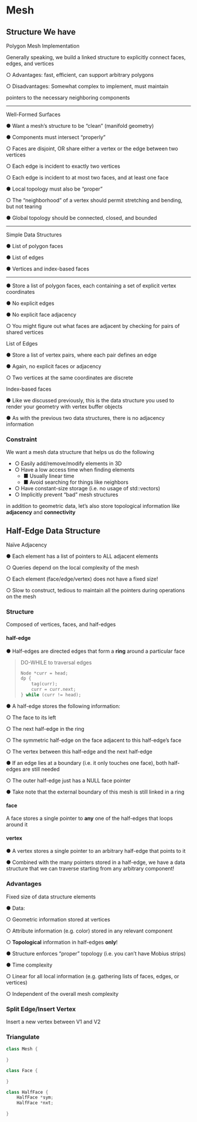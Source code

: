 # Mesh

## Structure We have

Polygon Mesh Implementation

Generally speaking, we build a linked structure to explicitly connect faces, edges, and vertices

○ Advantages: fast, efficient, can support arbitrary polygons

○ Disadvantages: Somewhat complex to implement, must maintain

pointers to the necessary neighboring components

---

Well-Formed Surfaces

● Want a mesh’s structure to be “clean” (manifold geometry)

● Components must intersect “properly”

○ Faces are disjoint, OR share either a vertex or the edge between two vertices

○ Each edge is incident to exactly two vertices

○ Each edge is incident to at most two faces, and at least one face

● Local topology must also be “proper”

○ The “neighborhood” of a vertex should permit stretching and bending, but not tearing

● Global topology should be connected, closed, and bounded

---

Simple Data Structures

● List of polygon faces

● List of edges

● Vertices and index-based faces

---

● Store a list of polygon faces, each containing a set of explicit vertex coordinates

● No explicit edges

● No explicit face adjacency

○ You might figure out what faces are adjacent by checking for pairs of shared vertices

List of Edges

● Store a list of vertex pairs, where each pair defines an edge

● Again, no explicit faces or adjacency

○ Two vertices at the same coordinates are discrete

Index-based faces

● Like we discussed previously, this is the data structure you used to render your geometry with vertex buffer objects

● As with the previous two data structures, there is no adjacency information

### Constraint

We want a mesh data structure that helps us do the following

- ○ Easily add/remove/modify elements in 3D
- ○ Have a low access time when finding elements
  - ■ Usually linear time
  - ■ Avoid searching for things like neighbors
- ○ Have constant-size storage (i.e. no usage of std::vectors)
- ○ Implicitly prevent “bad” mesh structures

in addition to geometric data, let’s also store topological information like **adjacency** and **connectivity**

## Half-Edge Data Structure

Naïve Adjacency

● Each element has a list of pointers to ALL adjacent elements

○ Queries depend on the local complexity of the mesh

○ Each element (face/edge/vertex) does not have a fixed size!

○ Slow to construct, tedious to maintain all the pointers during operations on the mesh

### Structure

Composed of vertices, faces, and half-edges

#### half-edge

● Half-edges are directed edges that form a **ring** around a particular face

> DO-WHILE to traversal edges
>
> ```c++
> Node *curr = head; 
> dp {
>     tag(curr);
>     curr = curr.next;
> } while (curr != head);
> ```

● A half-edge stores the following information:

○ The face to its left

○ The next half-edge in the ring

○ The symmetric half-edge on the face adjacent to this half-edge’s face

○ The vertex between this half-edge and the next half-edge

● If an edge lies at a boundary (i.e. it only touches one face), both half-edges are still needed

○ The outer half-edge just has a NULL face pointer

● Take note that the external boundary of this mesh is still linked in a ring

#### face

A face stores a single pointer to **any** one of the half-edges that loops around it

#### vertex

● A vertex stores a single pointer to an arbitrary half-edge that points to it

● Combined with the many pointers stored in a half-edge, we have a data structure that we can traverse starting from any arbitrary component!

### Advantages

Fixed size of data structure elements

● Data:

○ Geometric information stored at vertices

○ Attribute information (e.g. color) stored in any relevant component

○ **Topological** information in half-edges **only**!

● Structure enforces “proper” topology (i.e. you can’t have Mobius strips)

● Time complexity

○ Linear for all local information (e.g. gathering lists of faces, edges, or vertices)

○ Independent of the overall mesh complexity

### Split Edge/Insert Vertex

Insert a new vertex between V1 and V2



### Triangulate





```c++
class Mesh {
    
}

class Face {
    
}

class HalfFace {
    HalfFace *sym;
    HalfFace *nxt;
    
}
```

